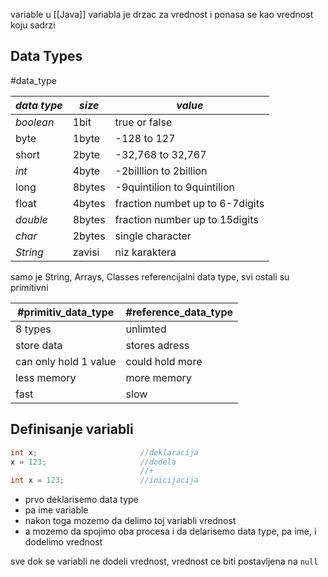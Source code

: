 variable u [[Java]]
variabla je drzac za vrednost i ponasa se kao vrednost koju sadrzi

## Data Types
#data_type

| ***data type***  | ***size*** | ***value*** |
| ---------- | --------- | -------|
| *boolean*| 1bit|true or false|
| byte| 1byte|-128 to 127|
| short | 2byte | -32,768 to 32,767 |
| *int* | 4byte | -2billlion to 2billion|
| long | 8bytes | -9quintilion to 9quintilion|
| float | 4bytes | fraction numbet up to 6-7digits|
| *double* | 8bytes | fraction number up to 15digits|
| *char* | 2bytes| single character|
| *String* | zavisi| niz karaktera|

samo je String, Arrays, Classes referencijalni data type, svi ostali su primitivni

#primitiv_data_type | #reference_data_type
-- | --
8 types | unlimted
store data | stores adress
can only hold 1 value | could hold more
less memory | more memory
fast | slow

## Definisanje variabli

```java
int x;                       //deklaracija
x = 123;                     //dodela
                             //+
int x = 123;                 //inicijacija
```

- prvo deklarisemo data type
- pa ime variable
- nakon toga mozemo da delimo toj variabli vrednost
- a mozemo da spojimo oba procesa i da delarisemo data type, pa ime, i dodelimo vrednost

sve dok se variabli ne dodeli vrednost, vrednost ce biti postavljena na `null`

